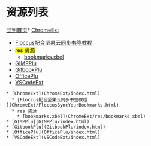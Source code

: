 
# 资源列表

[回到首页](https://charleechan.github.io/MyWiki)* [ChromeExt](ChromeExt/index.html)
  * [Floccus配合坚果云同步书签教程
](ChromeExt/FloccusSyncYourBookmarks.html)
  * <mark>res 资源</mark>
    * [bookmarks.xbel](ChromeExt/res/bookmarks.xbel)
* [GIMPPlu](GIMPPlu/index.html)
* [GitbookPlu](GitbookPlu/index.html)
* [OfficePlu](OfficePlu/index.html)
* [VSCodeExt](VSCodeExt/index.html)


```mind:height=300,title=内容概要,color
* [ChromeExt](ChromeExt/index.html)
  * [Floccus配合坚果云同步书签教程
](ChromeExt/FloccusSyncYourBookmarks.html)
  * res 资源
    * [bookmarks.xbel](ChromeExt/res/bookmarks.xbel)
* [GIMPPlu](GIMPPlu/index.html)
* [GitbookPlu](GitbookPlu/index.html)
* [OfficePlu](OfficePlu/index.html)
* [VSCodeExt](VSCodeExt/index.html)
```
